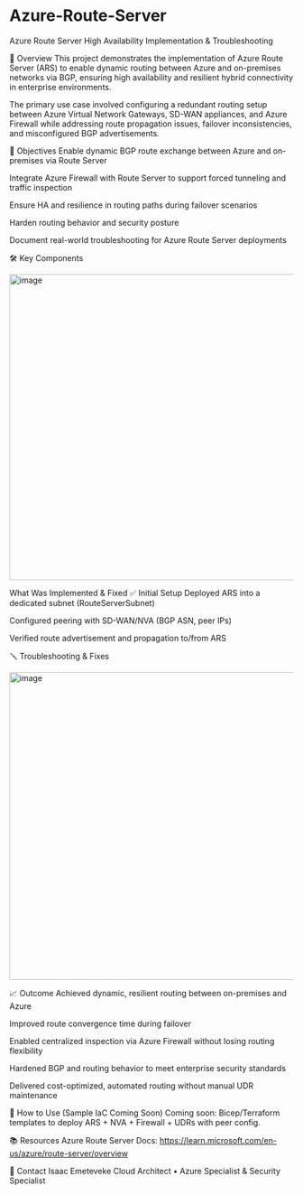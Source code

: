 # Azure-Route-Server
Azure Route Server High Availability Implementation & Troubleshooting

📌 Overview
This project demonstrates the implementation of Azure Route Server (ARS) to enable dynamic routing between Azure and on-premises networks via BGP, ensuring high availability and resilient hybrid connectivity in enterprise environments.

The primary use case involved configuring a redundant routing setup between Azure Virtual Network Gateways, SD-WAN appliances, and Azure Firewall while addressing route propagation issues, failover inconsistencies, and misconfigured BGP advertisements.

🎯 Objectives
Enable dynamic BGP route exchange between Azure and on-premises via Route Server

Integrate Azure Firewall with Route Server to support forced tunneling and traffic inspection

Ensure HA and resilience in routing paths during failover scenarios

Harden routing behavior and security posture

Document real-world troubleshooting for Azure Route Server deployments

🛠️ Key Components

<img width="542" alt="image" src="https://github.com/user-attachments/assets/f82de745-6762-474a-8063-9aa84c7e888b" />

What Was Implemented & Fixed
✅ Initial Setup
Deployed ARS into a dedicated subnet (RouteServerSubnet)

Configured peering with SD-WAN/NVA (BGP ASN, peer IPs)

Verified route advertisement and propagation to/from ARS

🪛 Troubleshooting & Fixes

<img width="545" alt="image" src="https://github.com/user-attachments/assets/5fa73d71-f6cc-4ed8-9cb7-1ae6434b3ab0" />

📈 Outcome
Achieved dynamic, resilient routing between on-premises and Azure

Improved route convergence time during failover

Enabled centralized inspection via Azure Firewall without losing routing flexibility

Hardened BGP and routing behavior to meet enterprise security standards

Delivered cost-optimized, automated routing without manual UDR maintenance

🚀 How to Use (Sample IaC Coming Soon)
Coming soon: Bicep/Terraform templates to deploy ARS + NVA + Firewall + UDRs with peer config.

📚 Resources
Azure Route Server Docs: https://learn.microsoft.com/en-us/azure/route-server/overview

💬 Contact
Isaac Emeteveke
Cloud Architect • Azure Specialist & Security Specialist


